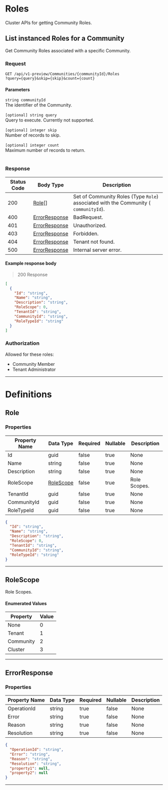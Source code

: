 

# Roles
Cluster APIs for getting Community Roles.

## List instanced Roles for a Community

<a id="opIdRoles_List instanced Roles for a Community"></a>

Get Community Roles associated with a specific Community.

### Request
```text 
GET /api/v1-preview/Communities/{communityId}/Roles
?query={query}&skip={skip}&count={count}
```

#### Parameters

`string communityId`
<br/>The identifier of the Community.<br/><br/>
`[optional] string query`
<br/>Query to execute. Currently not supported.<br/><br/>`[optional] integer skip`
<br/>Number of records to skip.<br/><br/>`[optional] integer count`
<br/>Maximum number of records to return.<br/><br/>

### Response

|Status Code|Body Type|Description|
|---|---|---|
|200|[Role](#schemarole)[]|Set of Community Roles (Type `Role`) associated with the Community ( `communityId`).|
|400|[ErrorResponse](#schemaerrorresponse)|BadRequest.|
|401|[ErrorResponse](#schemaerrorresponse)|Unauthorized.|
|403|[ErrorResponse](#schemaerrorresponse)|Forbidden.|
|404|[ErrorResponse](#schemaerrorresponse)|Tenant not found.|
|500|[ErrorResponse](#schemaerrorresponse)|Internal server error.|

#### Example response body
> 200 Response

```json
[
  {
    "Id": "string",
    "Name": "string",
    "Description": "string",
    "RoleScope": 0,
    "TenantId": "string",
    "CommunityId": "string",
    "RoleTypeId": "string"
  }
]
```

### Authorization

Allowed for these roles: 
<ul>
<li>Community Member</li>
<li>Tenant Administrator</li>
</ul>

---
# Definitions

## Role

<a id="schemarole"></a>
<a id="schema_Role"></a>
<a id="tocSrole"></a>
<a id="tocsrole"></a>

### Properties

|Property Name|Data Type|Required|Nullable|Description|
|---|---|---|---|---|
|Id|guid|false|true|None|
|Name|string|false|true|None|
|Description|string|false|true|None|
|RoleScope|[RoleScope](#schemarolescope)|false|true|Role Scopes.|
|TenantId|guid|false|true|None|
|CommunityId|guid|false|true|None|
|RoleTypeId|guid|false|true|None|

```json
{
  "Id": "string",
  "Name": "string",
  "Description": "string",
  "RoleScope": 0,
  "TenantId": "string",
  "CommunityId": "string",
  "RoleTypeId": "string"
}

```

---

## RoleScope

<a id="schemarolescope"></a>
<a id="schema_RoleScope"></a>
<a id="tocSrolescope"></a>
<a id="tocsrolescope"></a>

Role Scopes.

#### Enumerated Values

|Property|Value|
|---|---|
|None|0|
|Tenant|1|
|Community|2|
|Cluster|3|

---

## ErrorResponse

<a id="schemaerrorresponse"></a>
<a id="schema_ErrorResponse"></a>
<a id="tocSerrorresponse"></a>
<a id="tocserrorresponse"></a>

### Properties

|Property Name|Data Type|Required|Nullable|Description|
|---|---|---|---|---|
|OperationId|string|true|false|None|
|Error|string|true|false|None|
|Reason|string|true|false|None|
|Resolution|string|true|false|None|

```json
{
  "OperationId": "string",
  "Error": "string",
  "Reason": "string",
  "Resolution": "string",
  "property1": null,
  "property2": null
}

```

---

